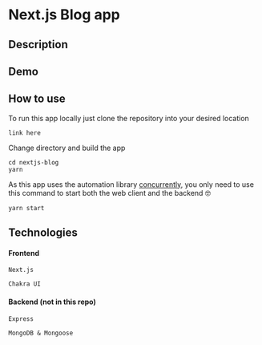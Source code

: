 # Next.js Blog app

## Description

## Demo

<!-- [Live demo of the app](https://pbyszek.com) -->

## How to use

To run this app locally just clone the repository into your desired location

    link here

Change directory and build the app

    cd nextjs-blog
    yarn

As this app uses the automation library [concurrently](https://yarnpkg.com/package/concurrently), you only need to use this command to start both the web client and the backend 🤓

    yarn start

## Technologies

#### Frontend

    Next.js

    Chakra UI

#### Backend (not in this repo)

    Express

    MongoDB & Mongoose
